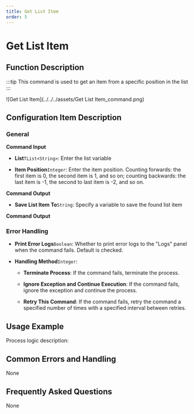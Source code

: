```yaml
---
title: Get List Item
order: 5
---
```


# Get List Item

## Function Description

:::tip 
This command is used to get an item from a specific position in the list
:::

![Get List Item](../../../assets/Get List Item_command.png)

## Configuration Item Description

### General

**Command Input**

- **List**`TList<String>`: Enter the list variable

- **Item Position**`Integer`: Enter the item position. Counting forwards: the first item is 0, the second item is 1, and so on; counting backwards: the last item is -1, the second to last item is -2, and so on.


**Command Output**

- **Save List Item To**`String`: Specify a variable to save the found list item


**Command Output**

### Error Handling

- **Print Error Logs**`Boolean`: Whether to print error logs to the "Logs" panel when the command fails. Default is checked. 

- **Handling Method**`Integer`:

    - **Terminate Process**: If the command fails, terminate the process.

    - **Ignore Exception and Continue Execution**: If the command fails, ignore the exception and continue the process.

    - **Retry This Command**: If the command fails, retry the command a specified number of times with a specified interval between retries.

## Usage Example

Process logic description:

## Common Errors and Handling

None

## Frequently Asked Questions

None

